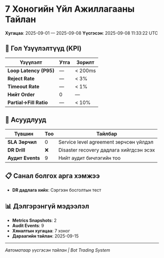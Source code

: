 # 7 Хоногийн Үйл Ажиллагааны Тайлан

**Хугацаа**: 2025-09-01 — 2025-09-08
**Үүсгэсэн**: 2025-09-08 11:33:22 UTC

## 🎯 Гол Үзүүлэлтүүд (KPI)

| Үзүүлэлт | Утга | Зорилт |
|-----------|------|---------|
| **Loop Latency (P95)** | — | < 200ms |
| **Reject Rate** | — | < 3% |
| **Timeout Rate** | — | < 1% |
| **Нийт Order** | 0 | — |
| **Partial→Fill Ratio** | — | < 10% |

## 🚨 Асуудлууд

| Түвшин | Тоо | Тайлбар |
|--------|-----|---------|
| **SLA Зөрчил** | 0 | Service level agreement зөрчсөн үйлдэл |
| **DR Drill** | ❌ | Disaster recovery дадлага хийгдсэн эсэх |
| **Аудит Events** | 9 | Нийт аудит бичлэгийн тоо |

## 📋 Санал болгох арга хэмжээ

- **DR дадлага хийх**: Сэргээн босголтын тест

## 📊 Дэлгэрэнгүй мэдээлэл

- **Metrics Snapshots**: 2
- **Audit Events**: 9
- **Хяналтын хугацаа**: 7 хоног
- **Дараагийн тайлан**: 2025-09-15

---
*Автоматаар үүсгэсэн тайлан | Bot Trading System*
